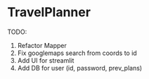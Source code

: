 # TravelPlanner

TODO:
1) Refactor Mapper
2) Fix googlemaps search from coords to id
3) Add UI for streamlit
4) Add DB for user (id, password, prev_plans)
